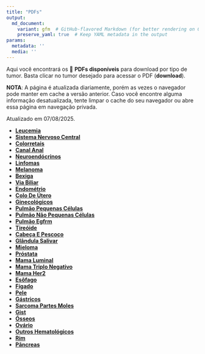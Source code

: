 ```yaml
---
title: "PDFs"
output: 
  md_document:
    variant: gfm  # GitHub-flavored Markdown (for better rendering on GitHub)
    preserve_yaml: true  # Keep YAML metadata in the output
params:
  metadata: ''
  media: ''
---
```


<script async src="https://scripts.simpleanalyticscdn.com/latest.js"></script>

Aqui você encontrará os 📝 **PDFs disponíveis** para download por tipo
de tumor. Basta clicar no tumor desejado para acessar o PDF
(**download**).

**NOTA**: A página é atualizada diariamente, porém as vezes o navegador
pode manter em cache a versão anterior. Caso você encontre alguma
informação desatualizada, tente limpar o cache do seu navegador ou abre
essa página em navegação privada.

Atualizado em 07/08/2025.

- [**Leucemia**](https://coeoralmeds-e768.restdb.io/media/68943a3df63b80480023607c?download=true)
- [**Sistema Nervoso
  Central**](https://coeoralmeds-e768.restdb.io/media/68943a3ef63b80480023607f?download=true)
- [**Colorretais**](https://coeoralmeds-e768.restdb.io/media/68943a41f63b804800236084?download=true)
- [**Canal
  Anal**](https://coeoralmeds-e768.restdb.io/media/68943a42f63b804800236086?download=true)
- [**Neuroendócrinos**](https://coeoralmeds-e768.restdb.io/media/68943a44f63b804800236088?download=true)
- [**Linfomas**](https://coeoralmeds-e768.restdb.io/media/68943a45f63b80480023608a?download=true)
- [**Melanoma**](https://coeoralmeds-e768.restdb.io/media/68943a46f63b80480023608c?download=true)
- [**Bexiga**](https://coeoralmeds-e768.restdb.io/media/68943a48f63b80480023608e?download=true)
- [**Via
  Biliar**](https://coeoralmeds-e768.restdb.io/media/68943a49f63b804800236090?download=true)
- [**Endométrio**](https://coeoralmeds-e768.restdb.io/media/68943a4bf63b804800236092?download=true)
- [**Colo De
  Útero**](https://coeoralmeds-e768.restdb.io/media/68943a4cf63b804800236094?download=true)
- [**Ginecológicos**](https://coeoralmeds-e768.restdb.io/media/68943a4ef63b804800236096?download=true)
- [**Pulmão Pequenas
  Células**](https://coeoralmeds-e768.restdb.io/media/68943a50f63b80480023609d?download=true)
- [**Pulmão Não Pequenas
  Células**](https://coeoralmeds-e768.restdb.io/media/68943a51f63b80480023609f?download=true)
- [**Pulmão
  Egfrm**](https://coeoralmeds-e768.restdb.io/media/68943a53f63b8048002360a0?download=true)
- [**Tireóide**](https://coeoralmeds-e768.restdb.io/media/68943a55f63b8048002360a4?download=true)
- [**Cabeça E
  Pescoço**](https://coeoralmeds-e768.restdb.io/media/68943a57f63b8048002360a6?download=true)
- [**Glândula
  Salivar**](https://coeoralmeds-e768.restdb.io/media/68943a58f63b8048002360a8?download=true)
- [**Mieloma**](https://coeoralmeds-e768.restdb.io/media/68943a5af63b8048002360aa?download=true)
- [**Próstata**](https://coeoralmeds-e768.restdb.io/media/68943a5bf63b8048002360ac?download=true)
- [**Mama
  Luminal**](https://coeoralmeds-e768.restdb.io/media/68943a5ff63b8048002360b0?download=true)
- [**Mama Triplo
  Negativo**](https://coeoralmeds-e768.restdb.io/media/68943a60f63b8048002360b2?download=true)
- [**Mama
  Her2**](https://coeoralmeds-e768.restdb.io/media/68943a61f63b8048002360b4?download=true)
- [**Esôfago**](https://coeoralmeds-e768.restdb.io/media/68943a63f63b8048002360b6?download=true)
- [**Fígado**](https://coeoralmeds-e768.restdb.io/media/68943a64f63b8048002360b8?download=true)
- [**Pele**](https://coeoralmeds-e768.restdb.io/media/68943a65f63b8048002360ba?download=true)
- [**Gástricos**](https://coeoralmeds-e768.restdb.io/media/68943a67f63b8048002360bc?download=true)
- [**Sarcoma Partes
  Moles**](https://coeoralmeds-e768.restdb.io/media/68943a68f63b8048002360be?download=true)
- [**Gist**](https://coeoralmeds-e768.restdb.io/media/68943a6af63b8048002360c0?download=true)
- [**Ósseos**](https://coeoralmeds-e768.restdb.io/media/68943a6bf63b8048002360c2?download=true)
- [**Ovário**](https://coeoralmeds-e768.restdb.io/media/68943a6df63b8048002360c4?download=true)
- [**Outros
  Hematológicos**](https://coeoralmeds-e768.restdb.io/media/68943a6ef63b8048002360c6?download=true)
- [**Rim**](https://coeoralmeds-e768.restdb.io/media/68943a6ff63b8048002360c8?download=true)
- [**Pâncreas**](https://coeoralmeds-e768.restdb.io/media/68943a71f63b8048002360ca?download=true)
